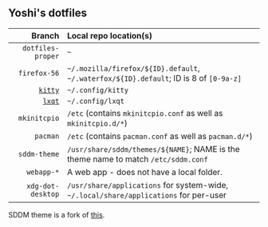 ## Yoshi's dotfiles

Branch | Local repo location(s)
--:|:--
`dotfiles-proper` | `~`
`firefox-56` | `~/.mozilla/firefox/${ID}.default`, `~/.waterfox/${ID}.default`; ID is 8 of `[0-9a-z]`
[`kitty`](https://github.com/kovidgoyal/kitty) | `~/.config/kitty`
[`lxqt`](https://github.com/lxde/lxqt) | `~/.config/lxqt`
`mkinitcpio` | `/etc` (contains `mkinitcpio.conf` as well as `mkinitcpio.d/*`)
`pacman` | `/etc` (contains `pacman.conf` as well as `pacman.d/*`)
`sddm-theme` | `/usr/share/sddm/themes/${NAME}`; NAME is the theme name to match `/etc/sddm.conf`
`webapp-*` | A web app - does not have a local folder.
`xdg-dot-desktop` | `/usr/share/applications` for system-wide, `~/.local/share/applications` for per-user

SDDM theme is a fork of [this](https://github.com/sgerbino/stellar).
